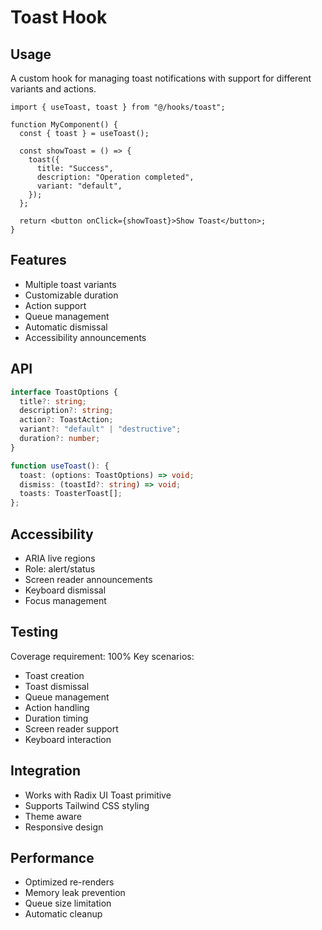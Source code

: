 
# Toast Hook

## Usage
A custom hook for managing toast notifications with support for different variants and actions.

```tsx
import { useToast, toast } from "@/hooks/toast";

function MyComponent() {
  const { toast } = useToast();

  const showToast = () => {
    toast({
      title: "Success",
      description: "Operation completed",
      variant: "default",
    });
  };

  return <button onClick={showToast}>Show Toast</button>;
}
```

## Features
- Multiple toast variants
- Customizable duration
- Action support
- Queue management
- Automatic dismissal
- Accessibility announcements

## API
```typescript
interface ToastOptions {
  title?: string;
  description?: string;
  action?: ToastAction;
  variant?: "default" | "destructive";
  duration?: number;
}

function useToast(): {
  toast: (options: ToastOptions) => void;
  dismiss: (toastId?: string) => void;
  toasts: ToasterToast[];
};
```

## Accessibility
- ARIA live regions
- Role: alert/status
- Screen reader announcements
- Keyboard dismissal
- Focus management

## Testing
Coverage requirement: 100%
Key scenarios:
- Toast creation
- Toast dismissal
- Queue management
- Action handling
- Duration timing
- Screen reader support
- Keyboard interaction

## Integration
- Works with Radix UI Toast primitive
- Supports Tailwind CSS styling
- Theme aware
- Responsive design

## Performance
- Optimized re-renders
- Memory leak prevention
- Queue size limitation
- Automatic cleanup
